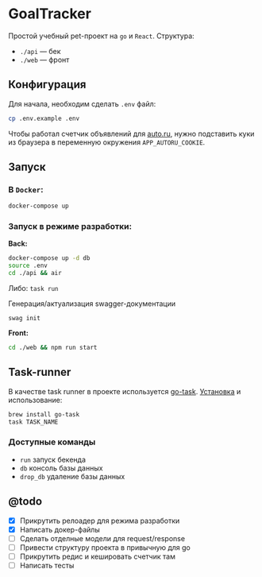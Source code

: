 # GoalTracker

Простой учебный pet-проект на `go` и `React`. Структура:
* `./api` — бек
* `./web` — фронт

## Конфигурация
Для начала, необходим сделать `.env` файл:
```sh
cp .env.example .env
```

Чтобы работал счетчик объявлений для [auto.ru](https://auto.ru), нужно подставить куки из браузера в переменную окружения `APP_AUTORU_COOKIE`.

## Запуск
### В `Docker`:
```sh
docker-compose up
```

### Запуск в режиме разработки:
**Back:**
```sh
docker-compose up -d db
source .env
cd ./api && air
```
Либо: `task run`

Генерация/актуализация swagger-документации
```
swag init
```

**Front:**
```sh
cd ./web && npm run start
```

## Task-runner
В качестве task runner в проекте используется [go-task](https://taskfile.dev). [Установка](https://taskfile.dev/installation/) и использование:
```sh
brew install go-task
task TASK_NAME
```

### Доступные команды
* `run` запуск бекенда
* `db` консоль базы данных
* `drop_db` удаление базы данных
  
## @todo
- [x] Прикрутить релоадер для режима разработки
- [x] Напиcать докер-файлы
- [ ] Сделать отделные модели для request/response
- [ ] Привести структуру проекта в привычную для go
- [ ] Прикрутить редис и кешировать счетчик там
- [ ] Написать тесты
